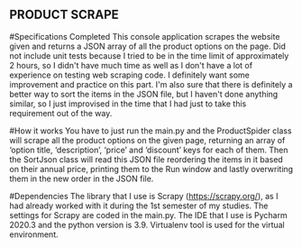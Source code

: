 ## PRODUCT SCRAPE ##

#Specifications Completed
This console application scrapes the website given and returns a JSON array of all the product options on the page.
Did not include unit tests because I tried to be in the time limit of approximately 2 hours, so I didn't have much time
as well as I don't have a lot of experience on testing web scraping code. I definitely want some improvement and practice
on this part. I'm also sure that there is definitely a better way to sort the items in the JSON file, but I haven't done
anything similar, so I just improvised in the time that I had just to take this requirement out of the way.

#How it works
You have to just run the main.py and the ProductSpider class will scrape all the product options on the given page,
returning an array of ‘option title, ‘description’, ‘price’ and ‘discount’ keys for each of them. Then the SortJson 
class will read this JSON file reordering the items in it based on their annual price, printing them to the Run window
and lastly overwriting them in the new order in the JSON file.

#Dependencies
The library that I use is Scrapy (https://scrapy.org/), as I had already worked with it during the 1st semester of my studies.
The settings for Scrapy are coded in the main.py. 
The IDE that I use is Pycharm 2020.3 and the python version is 3.9. Virtualenv tool is used for the virtual environment.
